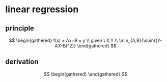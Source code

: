 # linear regression
## principle
$$
\begin{gathered}
f(x) = Ax+B = y \\
given \  X,Y \\ 
\min_{A,B}{\sum{(Y-AX-B)^2}}
\end{gathered}
$$
## derivation
$$
\begin{gathered}
\end{gathered}
$$